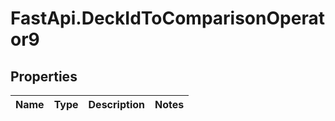 # FastApi.DeckIdToComparisonOperator9

## Properties
Name | Type | Description | Notes
------------ | ------------- | ------------- | -------------
